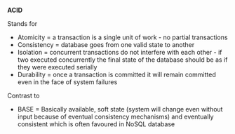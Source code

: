 **ACID**

Stands for
* Atomicity = a transaction is a single unit of work - no partial transactions
* Consistency = database goes from one valid state to another
* Isolation = concurrent transactions do not interfere with each other - if two executed concurrently the final state of the database should be as if they were executed serially
* Durability  = once a transaction is committed it will remain committed even in the face of system failures 

Contrast to
* BASE = Basically available, soft state (system will change even without input because of eventual consistency mechanisms) and eventually consistent which is often favoured in NoSQL database